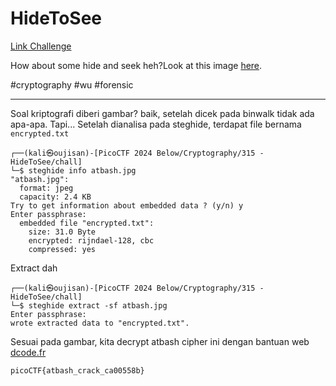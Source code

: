 # HideToSee
[Link Challenge](https://play.picoctf.org/practice/challenge/315)

How about some hide and seek heh?Look at this image [here](https://artifacts.picoctf.net/c/240/atbash.jpg).

#cryptography #wu #forensic
___
Soal kriptografi diberi gambar? baik, setelah dicek pada binwalk tidak ada apa-apa. Tapi...
Setelah dianalisa pada steghide, terdapat file bernama `encrypted.txt`
```
┌──(kali㉿oujisan)-[PicoCTF 2024 Below/Cryptography/315 - HideToSee/chall]
└─$ steghide info atbash.jpg
"atbash.jpg":
  format: jpeg
  capacity: 2.4 KB
Try to get information about embedded data ? (y/n) y
Enter passphrase:
  embedded file "encrypted.txt":
    size: 31.0 Byte
    encrypted: rijndael-128, cbc
    compressed: yes
```

Extract dah
```
┌──(kali㉿oujisan)-[PicoCTF 2024 Below/Cryptography/315 - HideToSee/chall]
└─$ steghide extract -sf atbash.jpg
Enter passphrase:
wrote extracted data to "encrypted.txt".
```

Sesuai pada gambar, kita decrypt atbash cipher ini dengan bantuan web [dcode.fr](https://www.dcode.fr/atbash-cipher)
```
picoCTF{atbash_crack_ca00558b}
```

